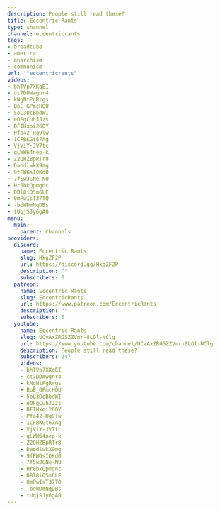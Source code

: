 ```yaml
---
description: People still read these?
title: Eccentric Rants
type: channel
channel: eccentricrants
tags:
- breadtube
- america
- anarchism
- communism
url: '"eccentricrants"'
videos:
- bhTVp7XKqEI
- ct7DDWwgnr4
- kNgNtPgRrgs
- BoE_GPmcHOU
- 5oL3DcBbdWI
- eOFgCuhJJzs
- BFIHxoi26OY
- Pfa42-Hq9lw
- 1CFBKGt67Ag
- VjViY-JV7tc
- qLWW64nep-k
- Z2QHZBpRTr8
- DaodlwkX9mg
- 9fFWGsIQKd0
- 7fSwJGNe-NU
- Hr0bkQpmgnc
- DBl8iQ5m6LE
- 0mPwIsT37TQ
- -bdWDmNqDBs
- tUqjSJy6gA0
menu:
  main:
    parent: Channels
providers:
  discord:
    name: Eccentric Rants
    slug: HkgZF2P
    url: https://discord.gg/HkgZF2P
    description: ""
    subscribers: 0
  patreon:
    name: Eccentric Rants
    slug: EccentricRants
    url: https://www.patreon.com/EccentricRants
    description: ""
    subscribers: 0
  youtube:
    name: Eccentric Rants
    slug: UCvAxZRG5ZZVmr-8LOl-NClg
    url: https://www.youtube.com/channel/UCvAxZRG5ZZVmr-8LOl-NClg
    description: People still read these?
    subscribers: 247
    videos:
    - bhTVp7XKqEI
    - ct7DDWwgnr4
    - kNgNtPgRrgs
    - BoE_GPmcHOU
    - 5oL3DcBbdWI
    - eOFgCuhJJzs
    - BFIHxoi26OY
    - Pfa42-Hq9lw
    - 1CFBKGt67Ag
    - VjViY-JV7tc
    - qLWW64nep-k
    - Z2QHZBpRTr8
    - DaodlwkX9mg
    - 9fFWGsIQKd0
    - 7fSwJGNe-NU
    - Hr0bkQpmgnc
    - DBl8iQ5m6LE
    - 0mPwIsT37TQ
    - -bdWDmNqDBs
    - tUqjSJy6gA0
---
```

